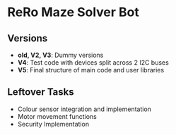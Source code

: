 # ReRo Maze Solver Bot

## Versions
- **old, V2, V3**: Dummy versions 
- **V4**: Test code with devices split across 2 I2C buses
- **V5**: Final structure of main code and user libraries

## Leftover Tasks
- Colour sensor integration and implementation
- Motor movement functions
- Security Implementation
